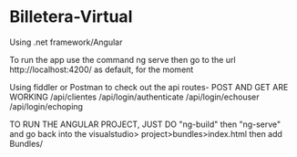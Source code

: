 # Billetera-Virtual
Using .net framework/Angular


To run the app use the command  ng serve
then go to the url http://localhost:4200/ as default, for the moment

Using fiddler or Postman to check out the api routes-
POST AND GET ARE WORKING
/api/clientes
/api/login/authenticate 
/api/login/echouser
/api/login/echoping 

TO RUN THE ANGULAR PROJECT, JUST DO "ng-build" then "ng-serve"
and go back into the visualstudio> project>bundles>index.html then add Bundles/ 




